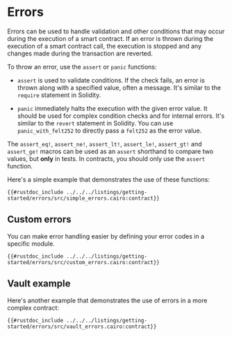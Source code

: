 # Errors

Errors can be used to handle validation and other conditions that may occur during the execution of a smart contract.
If an error is thrown during the execution of a smart contract call, the execution is stopped and any changes made during the transaction are reverted.

To throw an error, use the `assert` or `panic` functions:

- `assert` is used to validate conditions.
  If the check fails, an error is thrown along with a specified value, often a message.
  It's similar to the `require` statement in Solidity.

- `panic` immediately halts the execution with the given error value.
  It should be used for complex condition checks and for internal errors. It's similar to the `revert` statement in Solidity.
  You can use `panic_with_felt252` to directly pass a `felt252` as the error value.

The `assert_eq!`, `assert_ne!`, `assert_lt!`, `assert_le!`, `assert_gt!` and `assert_ge!` macros can be used as an `assert` shorthand to compare two values, but **only** in tests. In contracts, you should only use the `assert` function.

Here's a simple example that demonstrates the use of these functions:

```cairo
{{#rustdoc_include ../../../listings/getting-started/errors/src/simple_errors.cairo:contract}}
```

## Custom errors

You can make error handling easier by defining your error codes in a specific module.

```cairo
{{#rustdoc_include ../../../listings/getting-started/errors/src/custom_errors.cairo:contract}}
```

## Vault example

Here's another example that demonstrates the use of errors in a more complex contract:

```cairo
{{#rustdoc_include ../../../listings/getting-started/errors/src/vault_errors.cairo:contract}}
```
